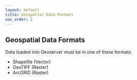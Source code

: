 ```yaml
---
layout: default
title: Geospatial Data Formats
nav_order: 2
---
```


## Geospatial Data Formats

Data loaded into Geoserver must be in one of these formats:

- Shapefile (Vector)
- GeoTIFF (Raster)
- ArcGRID (Raster)
